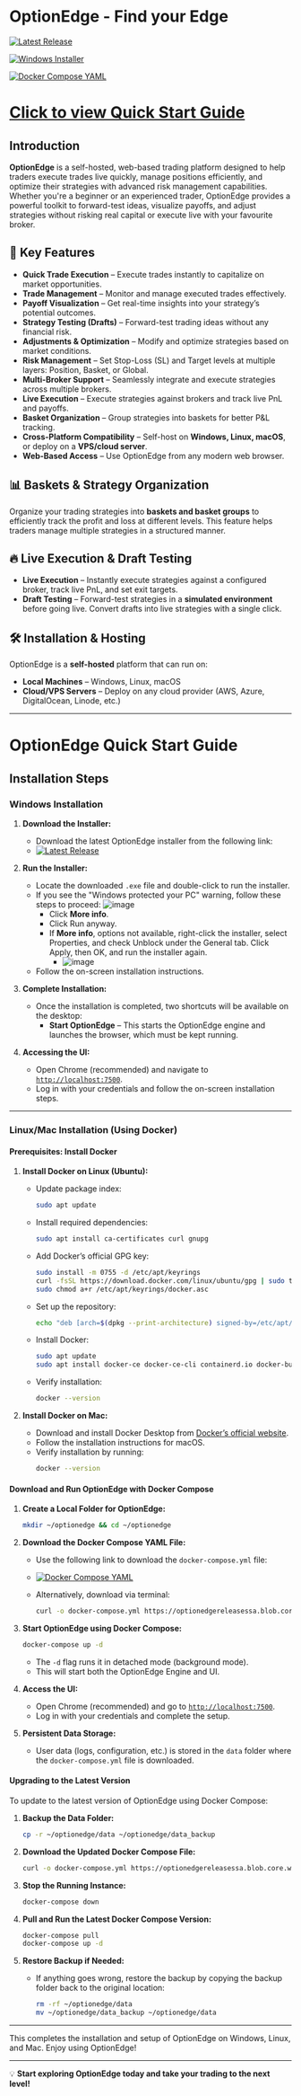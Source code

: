 # OptionEdge  - Find your Edge

[![Latest Release](https://img.shields.io/github/v/release/optionedge/optionedge-releases?style=for-the-badge)](https://github.com/optionedge/optionedge-releases/releases)

[![Windows Installer](https://img.shields.io/badge/Download-Windows%20Installer-blue)](https://store-api.optionedge.in/releases/OptionEdge_Installer_1.0.116.exe) 

[![Docker Compose YAML](https://img.shields.io/badge/Download-Docker%20Compose-blue)](https://store-api.optionedge.in/releases/docker-compose.yml) 

# [Click to view Quick Start Guide](#optionedge-quick-start-guide)

## Introduction

**OptionEdge** is a self-hosted, web-based trading platform designed to help traders execute trades live quickly, manage positions efficiently, and optimize their strategies with advanced risk management capabilities. Whether you're a beginner or an experienced trader, OptionEdge provides a powerful toolkit to forward-test ideas, visualize payoffs, and adjust strategies without risking real capital or execute live with your favourite broker.

## 🚀 Key Features

- **Quick Trade Execution** – Execute trades instantly to capitalize on market opportunities.
- **Trade Management** – Monitor and manage executed trades effectively.
- **Payoff Visualization** – Get real-time insights into your strategy’s potential outcomes.
- **Strategy Testing (Drafts)** – Forward-test trading ideas without any financial risk.
- **Adjustments & Optimization** – Modify and optimize strategies based on market conditions.
- **Risk Management** – Set Stop-Loss (SL) and Target levels at multiple layers: Position, Basket, or Global.
- **Multi-Broker Support** – Seamlessly integrate and execute strategies across multiple brokers.
- **Live Execution** – Execute strategies against brokers and track live PnL and payoffs.
- **Basket Organization** – Group strategies into baskets for better P&L tracking.
- **Cross-Platform Compatibility** – Self-host on **Windows, Linux, macOS**, or deploy on a **VPS/cloud server**.
- **Web-Based Access** – Use OptionEdge from any modern web browser.

## 📊 Baskets & Strategy Organization

Organize your trading strategies into **baskets and basket groups** to efficiently track the profit and loss at different levels. This feature helps traders manage multiple strategies in a structured manner.

## 🔥 Live Execution & Draft Testing

- **Live Execution** – Instantly execute strategies against a configured broker, track live PnL, and set exit targets.
- **Draft Testing** – Forward-test strategies in a **simulated environment** before going live. Convert drafts into live strategies with a single click.

## 🛠️ Installation & Hosting

OptionEdge is a **self-hosted** platform that can run on:
- **Local Machines** – Windows, Linux, macOS
- **Cloud/VPS Servers** – Deploy on any cloud provider (AWS, Azure, DigitalOcean, Linode, etc.)

---

# OptionEdge Quick Start Guide

## Installation Steps

### **Windows Installation**

1. **Download the Installer:**

   - Download the latest OptionEdge installer from the following link:
   - [![Latest Release](https://img.shields.io/github/v/release/optionedge/optionedge-releases?style=for-the-badge)](https://github.com/optionedge/optionedge-releases/releases)

2. **Run the Installer:**

   - Locate the downloaded `.exe` file and double-click to run the installer.
   - If you see the "Windows protected your PC" warning, follow these steps to proceed:
     ![image](https://github.com/user-attachments/assets/27a36ed9-036d-4443-adf4-37c4585c947d)
      - Click **More info**.
      - Click Run anyway.
      - If **More info**, options not available, right-click the installer, select Properties, and check Unblock under the General tab. Click Apply, then OK, and run the installer again.
        - ![image](https://github.com/user-attachments/assets/af3e9083-82e2-4551-9171-39ecb9f05350)
   - Follow the on-screen installation instructions.

3. **Complete Installation:**

   - Once the installation is completed, two shortcuts will be available on the desktop:
     - **Start OptionEdge** – This starts the OptionEdge engine and launches the browser, which must be kept running.
     
4. **Accessing the UI:**

   - Open Chrome (recommended) and navigate to [`http://localhost:7500`](http://localhost:7500).
   - Log in with your credentials and follow the on-screen installation steps.

---

### **Linux/Mac Installation (Using Docker)**

#### **Prerequisites: Install Docker**

1. **Install Docker on Linux (Ubuntu):**

   - Update package index:
     ```bash
     sudo apt update
     ```
   - Install required dependencies:
     ```bash
     sudo apt install ca-certificates curl gnupg
     ```
   - Add Docker’s official GPG key:
     ```bash
     sudo install -m 0755 -d /etc/apt/keyrings
     curl -fsSL https://download.docker.com/linux/ubuntu/gpg | sudo tee /etc/apt/keyrings/docker.asc > /dev/null
     sudo chmod a+r /etc/apt/keyrings/docker.asc
     ```
   - Set up the repository:
     ```bash
     echo "deb [arch=$(dpkg --print-architecture) signed-by=/etc/apt/keyrings/docker.asc] https://download.docker.com/linux/ubuntu $(lsb_release -cs) stable" | sudo tee /etc/apt/sources.list.d/docker.list > /dev/null
     ```
   - Install Docker:
     ```bash
     sudo apt update
     sudo apt install docker-ce docker-ce-cli containerd.io docker-buildx-plugin docker-compose-plugin
     ```
   - Verify installation:
     ```bash
     docker --version
     ```

2. **Install Docker on Mac:**

   - Download and install Docker Desktop from [Docker’s official website](https://docs.docker.com/desktop/setup/install/mac-install/).
   - Follow the installation instructions for macOS.
   - Verify installation by running:
     ```bash
     docker --version
     ```

#### **Download and Run OptionEdge with Docker Compose**

1. **Create a Local Folder for OptionEdge:**

   ```bash
   mkdir ~/optionedge && cd ~/optionedge
   ```

2. **Download the Docker Compose YAML File:**

   - Use the following link to download the `docker-compose.yml` file:

   - [![Docker Compose YAML](https://img.shields.io/badge/Download-Docker%20Compose-blue)](https://store-api.optionedge.in/releases/docker-compose.yml)

   - Alternatively, download via terminal:
     ```bash
     curl -o docker-compose.yml https://optionedgereleasessa.blob.core.windows.net/optionedge-github-releases/docker-compose.yml
     ```

3. **Start OptionEdge using Docker Compose:**

   ```bash
   docker-compose up -d
   ```

   - The `-d` flag runs it in detached mode (background mode).
   - This will start both the OptionEdge Engine and UI.

4. **Access the UI:**

   - Open Chrome (recommended) and go to [`http://localhost:7500`](http://localhost:7500).
   - Log in with your credentials and complete the setup.

5. **Persistent Data Storage:**

   - User data (logs, configuration, etc.) is stored in the `data` folder where the `docker-compose.yml` file is downloaded.

#### **Upgrading to the Latest Version**

To update to the latest version of OptionEdge using Docker Compose:

1. **Backup the Data Folder:**

   ```bash
   cp -r ~/optionedge/data ~/optionedge/data_backup
   ```

2. **Download the Updated Docker Compose File:**

   ```bash
   curl -o docker-compose.yml https://optionedgereleasessa.blob.core.windows.net/optionedge-github-releases/docker-compose.yml
   ```

3. **Stop the Running Instance:**

   ```bash
   docker-compose down
   ```

4. **Pull and Run the Latest Docker Compose Version:**

   ```bash
   docker-compose pull
   docker-compose up -d
   ```

5. **Restore Backup if Needed:**

   - If anything goes wrong, restore the backup by copying the backup folder back to the original location:
     ```bash
     rm -rf ~/optionedge/data
     mv ~/optionedge/data_backup ~/optionedge/data
     ```

---

This completes the installation and setup of OptionEdge on Windows, Linux, and Mac. Enjoy using OptionEdge!


---

💡 **Start exploring OptionEdge today and take your trading to the next level!**
